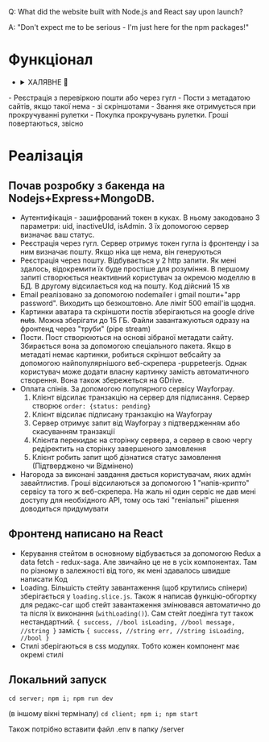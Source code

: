 
Q: What did the website built with Node.js and React say upon launch?

A: "Don't expect me to be serious - I'm just here for the npm packages!"


# Функціонал
 
- <details>
  <summary>ХАЛЯВНЕ 🍺</summary>
  Нагорода 50 грн за виконані завдання
</details>
- Реєстрація з перевіркою пошти або через гугл
- Пости з метадатою сайтів, якщо такої нема - зі скріншотами
- Звання яке отримується при прокручуванні рулетки
- Покупка прокручувань рулетки. Гроші повертаються, звісно 


# Реалізація

## Почав розробку з бакенда на Nodejs+Express+MongoDB.

- Аутентифікація - зашифрований токен в куках. В ньому закодовано 3 параметри: uid, inactiveUId, isAdmin. З їх допомогою сервер визначає ваш статус.
- Реєстрація через гугл. Сервер отримує токен гугла із фронтенду і за ним визначає пошту. Якщо ніка ще нема, він генеруються
- Реєстрація через пошту. Відбувається у 2 http запити. Як мені здалось, відокремити їх буде простіше для розуміння. В першому запиті створюється неактивний користувач за окремою моделлю в БД. В другому відсилається код на пошту. Код дійсний 15 хв
- Email реалізовано за допомогою nodemailer і gmail пошти+"app password". Виходить що безкоштовно. Але ліміт 500 email'ів щодня.
- Картинки аватара та скріншоти постів зберігаються на google drive ~~nuts~~. Можна зберігати до 15 ГБ. Файли завантажуються одразу на фронтенд через "труби" (pipe stream)
- Пости. Пост створюються на основі зібраної метадати сайту. Збирається вона за допомогою спеціального пакета. Якщо в метадаті немає картинки, робиться скріншот вебсайту за допомогою найпопулярнішого веб-скрепера -puppeteerjs. Однак користувач може додати власну картинку замість автоматичного створення. Вона також збережеться на GDrive. 
- Оплата спінів. За допомогою популярного сервісу Wayforpay. 
  1) Клієнт відсилає транзакцію на сервер для підписання. Сервер створює `order: {status: pending}`
  2) Клієнт відсилає підписану транзакцію на Wayforpay
  3) Сервер отримує запит від Wayforpay з підтвердженням або скасуванням транзакції
  4) Клієнта перекидає на сторінку сервера, а сервер в свою чергу редіректить на сторінку завершеного замовлення
  5) Клієнт робить запит щоб дізнатися статус замовлення (Підтверджено чи Відмінено)
- Нагорода за виконані завдання дається користувачам, яких адмін завайтлистив. Гроші відсилаються за допомогою 1 "напів-крипто" сервісу та того ж веб-скрепера. На жаль ні один сервіс не дав мені доступу для необхідного API, тому ось такі "геніальні" рішення доводиться придумувати


## Фронтенд написано на React

- Керування стейтом в основному відбувається за допомогою Redux а data fetch - redux-saga. Але звичайно це не в усіх компонентах. Там по різному в залежності від того, як мені здавалось швидше написати Код
- Loading. Більшість стейту завантаження (щоб крутились спінери) зберігається у `loading.slice.js`. Також я написав функцію-обгортку для редакс-саг щоб стейт завантаження змінювався автоматично до та після їх виконання (`withLoading()`). Сам стейт лоедінга тут також нестандартний.
`{
  success, //bool
  isLoading, //bool
  message, //string
}`
замість
`{
  success, //string
  err, //string
  isLoading, //bool
}`
- Стилі зберігаються в css модулях. Тобто кожен компонент має окремі стилі
  

## Локальний запуск

`cd server; npm i; npm run dev`

(в іншому вікні терміналу)
`cd client; npm i; npm start`

Також потрібно вставити файл .env в папку /server




